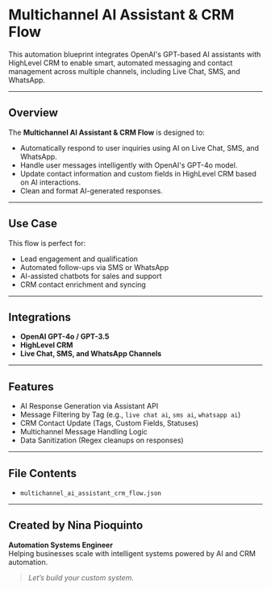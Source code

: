 # Multichannel AI Assistant & CRM Flow

This automation blueprint integrates OpenAI's GPT-based AI assistants with HighLevel CRM to enable smart, automated messaging and contact management across multiple channels, including Live Chat, SMS, and WhatsApp.

---

## Overview

The **Multichannel AI Assistant & CRM Flow** is designed to:
- Automatically respond to user inquiries using AI on Live Chat, SMS, and WhatsApp.
- Handle user messages intelligently with OpenAI's GPT-4o model.
- Update contact information and custom fields in HighLevel CRM based on AI interactions.
- Clean and format AI-generated responses.

---

## Use Case

This flow is perfect for:
- Lead engagement and qualification  
- Automated follow-ups via SMS or WhatsApp  
- AI-assisted chatbots for sales and support  
- CRM contact enrichment and syncing  

---

## Integrations

- **OpenAI GPT-4o / GPT-3.5**  
- **HighLevel CRM**  
- **Live Chat, SMS, and WhatsApp Channels**  

---

## Features

- AI Response Generation via Assistant API  
- Message Filtering by Tag (e.g., `live chat ai`, `sms ai`, `whatsapp ai`)  
- CRM Contact Update (Tags, Custom Fields, Statuses)  
- Multichannel Message Handling Logic  
- Data Sanitization (Regex cleanups on responses)  

---

## File Contents

- `multichannel_ai_assistant_crm_flow.json`  

---

## Created by Nina Pioquinto

**Automation Systems Engineer**  
Helping businesses scale with intelligent systems powered by AI and CRM automation.

> *Let’s build your custom system.*


